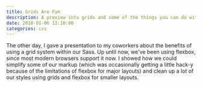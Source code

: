 ```yaml
---
title: Grids Are Fun
description: A preview into grids and some of the things you can do with them
date: 2018-01-06 12:10:00
categories: css
---
```


The other day, I gave a presentation to my coworkers about the benefits of using a grid system within our Sass. Up until now, we've been using flexbox, since most modern browsers support it now. I showed how we could simplify some of our markup (which was occasionally getting a little hack-y because of the limitations of flexbox for major layouts) and clean up a lot of our styles using grids and flexbox for smaller layouts.
